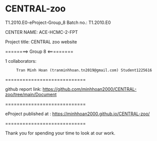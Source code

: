 # CENTRAL-zoo

T1.2010.E0-eProject-Group_8 Batch no.: T1.2010.E0



CENTER NAME: ACE-HCMC-2-FPT

Project title: CENTRAL zoo website


========> Group 8 <=========

1 collaborators:

         Tran Minh Hoan (tranminhhoan.tn2019@gmail.com) Student1225616
============================

github report link: https://github.com/minhhoan2000/CENTRAL-zoo/tree/main/Document

============================

eProject published at :  https://minhhoan2000.github.io/CENTRAL-zoo/

============================

Thank you for spending your time to look at our work.

